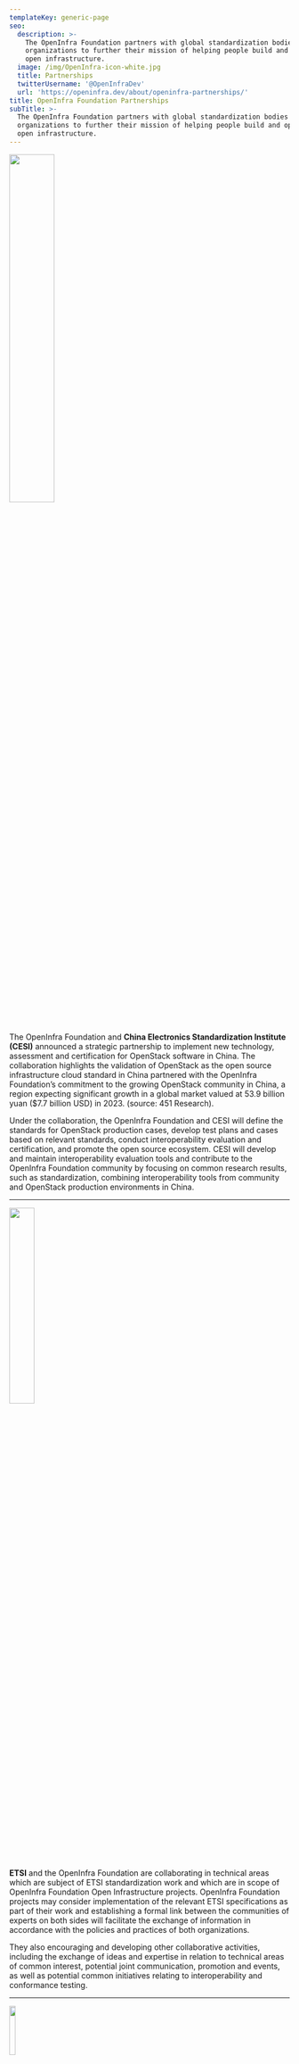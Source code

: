 ```yaml
---
templateKey: generic-page
seo:
  description: >-
    The OpenInfra Foundation partners with global standardization bodies and open source
    organizations to further their mission of helping people build and operate
    open infrastructure. 
  image: /img/OpenInfra-icon-white.jpg
  title: Partnerships
  twitterUsername: '@OpenInfraDev'
  url: 'https://openinfra.dev/about/openinfra-partnerships/'
title: OpenInfra Foundation Partnerships
subTitle: >-
  The OpenInfra Foundation partners with global standardization bodies and open source
  organizations to further their mission of helping people build and operate
  open infrastructure.
---
```


<a href="http://www.cc.cesi.cn/english.aspx"><img src="https://openinfra.dev/img/cesi.png" style="width:40%;"></a>

The OpenInfra Foundation and **China Electronics Standardization Institute (CESI)** announced a strategic partnership to implement new technology, assessment and certification for OpenStack software in China. The collaboration highlights the validation of OpenStack as the open source infrastructure cloud standard in China partnered with the OpenInfra Foundation’s commitment to the growing OpenStack community in China, a region expecting significant growth in a global market valued at 53.9 billion yuan ($7.7 billion USD) in 2023. (source: 451 Research). 

Under the collaboration, the OpenInfra Foundation and CESI will define the standards for OpenStack production cases, develop test plans and cases based on relevant standards, conduct interoperability evaluation and certification, and promote the open source ecosystem. CESI will develop and maintain interoperability evaluation tools and contribute to the OpenInfra Foundation community by focusing on common research results, such as standardization, combining interoperability tools from community and OpenStack production environments in China.

<hr/>

<a href="https://www.etsi.org/"><img src="https://openinfra.dev/img/etsi.png" style="width:30%;"></a>

**ETSI** and the OpenInfra Foundation are collaborating in technical areas which are subject of ETSI standardization work and which are in scope of OpenInfra Foundation Open Infrastructure projects. OpenInfra Foundation projects may consider implementation of the relevant ETSI specifications as part of their work and establishing a formal link between the communities of experts on both sides will facilitate the exchange of information in accordance with the policies and practices of both organizations.

They also encouraging and developing other collaborative activities, including the exchange of ideas and expertise in relation to technical areas of common interest, potential joint communication, promotion and events, as well as potential common initiatives relating to interoperability and conformance testing.                 

<hr/>

<a href="https://opensource.org/"><img src="https://openinfra.dev/img/osi.png" style="width:15%;"></a>

**The Open Source Initiative** is a non-profit organization stewarding the open source definition, educating individuals and organizations on the economic and strategic advantages of adopting open source software. The OpenInfra Foundation is an affiliate organization of OSI, fully supporting their mission of defending the meaning of open source and maintaining clarity on open source licensing.

<hr/>

<a href="https://www.ow2.org/"><img src="https://openinfra.dev/img/ow2.png" style="width:20%;"></a>

**OW2** is a non-profit consortium promoting the development of industry-grade open source middleware. The OpenInfra Foundation is an associate organization of OW2, supporting their mission of creating a vibrant and innovative open source ecosystem.

<hr/>

<a href="https://opencontainers.org/"><img src="https://openinfra.dev/img/oci.png" style="width:20%;"></a>

**The Open Container Initiative** maintains vendor-neutral, portable and open specifications, reference implementations, and tools that deliver on the promise of containers as a source of application portability. The OpenInfra Foundation is an OCI Member, and as such participates in the OCI Trademark Board activities.
